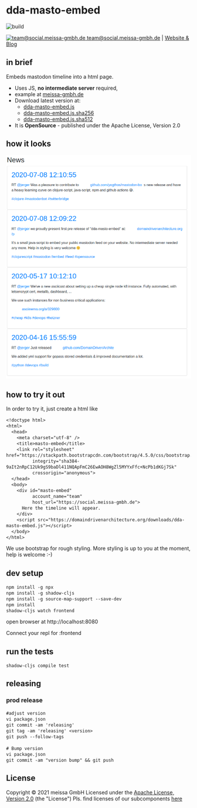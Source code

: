 # dda-masto-embed
![build](https://github.com/DomainDrivenArchitecture/dda-masto-embed/workflows/build-it/badge.svg)

[<img src="https://meissa-gmbh.de/img/community/Mastodon_Logotype.svg" width=20 alt="team@social.meissa-gmbh.de"> team@social.meissa-gmbh.de](https://social.meissa-gmbh.de/@team) | [Website & Blog](https://domaindrivenarchitecture.org)

## in brief
Embeds mastodon timeline into a html page. 
* Uses JS, **no intermediate server** required,
* example at [meissa-gmbh.de](https://meissa-gmbh.de/pages/news/)
* Download latest version at:
  * [dda-masto-embed.js](https://domaindrivenarchitecture.org/downloads/downloads/dda-masto-embed.js)
  * [dda-masto-embed.js.sha256](https://domaindrivenarchitecture.org/downloads/downloads/dda-masto-embed.js.sha256)
  * [dda-masto-embed.js.sha512](https://domaindrivenarchitecture.org/downloads/downloads/dda-masto-embed.js.sha512)
* It is **OpenSource** - published under the Apache License, Version 2.0

## how it looks
![masto-embed-example.png](doc/masto-embed-example.png)

## how to try it out
In order to try it, just create a html like 
```
<!doctype html>
<html>
  <head>
    <meta charset="utf-8" />
    <title>masto-embed</title>
    <link rel="stylesheet" href="https://stackpath.bootstrapcdn.com/bootstrap/4.5.0/css/bootstrap.min.css" 
          integrity="sha384-9aIt2nRpC12Uk9gS9baDl411NQApFmC26EwAOH8WgZl5MYYxFfc+NcPb1dKGj7Sk" 
          crossorigin="anonymous">
  </head>
  <body>
    <div id="masto-embed" 
          account_name="team"
          host_url="https://social.meissa-gmbh.de">
      Here the timeline will appear.
    </div>
    <script src="https://domaindrivenarchitecture.org/downloads/dda-masto-embed.js"></script>
  </body>
</html>
```

We use bootstrap for rough styling. More styling is up to you at the moment, help is welcome :-)


## dev setup

```
npm install -g npx
npm install -g shadow-cljs
npm install -g source-map-support --save-dev
npm install
shadow-cljs watch frontend
```

open browser at http://localhost:8080

Connect your repl for :frontend


## run the tests

```
shadow-cljs compile test
```

## releasing
### prod release
```
#adjust version
vi package.json
git commit -am 'releasing'
git tag -am 'releasing' <version>
git push --follow-tags

# Bump version
vi package.json
git commit -am "version bump" && git push
```

## License

Copyright © 2021 meissa GmbH
Licensed under the [Apache License, Version 2.0](LICENSE) (the "License")
Pls. find licenses of our subcomponents [here](doc/SUBCOMPONENT_LICENSE)
